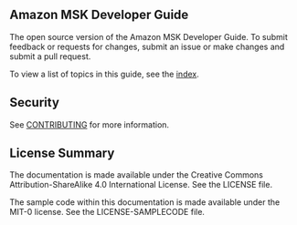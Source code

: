 ## Amazon MSK Developer Guide

The open source version of the Amazon MSK Developer Guide. To submit feedback or requests for changes, submit an issue or make changes and submit a pull request.

To view a list of topics in this guide, see the [index](doc_source/index.md).

## Security

See [CONTRIBUTING](CONTRIBUTING.md#security-issue-notifications) for more information.

## License Summary

The documentation is made available under the Creative Commons Attribution-ShareAlike 4.0 International License. See the LICENSE file.

The sample code within this documentation is made available under the MIT-0 license. See the LICENSE-SAMPLECODE file.
